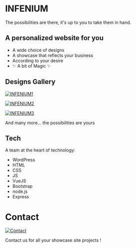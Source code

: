 # INFENIUM

The possibilities are there, it's up to you to take them in hand.


## A personalized website for you
- A wide choice of designs
- A showcase that reflects your business
- According to your desire
- ✨ A bit of Magic ✨

## Designs Gallery

[![INFENIUM1](https://i.imgur.com/tpfivHn.jpeg)](http://infenum.com/)

[![INFENIUM2](https://i.imgur.com/bhGFJ4m.jpeg)](http://infenum.com/)

[![INFENIUM3](https://i.imgur.com/Ps64lHb.png)](http://infenum.com/)

And many more... the possibilities are yours

## Tech

A team at the heart of technology:

- WordPress
- HTML
- CSS
- JS
- VueJS
- Bootstrap
- node.js
- Express

# Contact

[![Contact](https://img.icons8.com/fluency/important-mail.png)](mailto:vincent.sniteur@gmail.com)

Contact us for all your showcase site projects !
